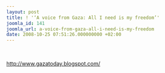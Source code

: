 ```yaml
---
layout: post
title: ! '‘A voice from Gaza: All I need is my freedom’'
joomla_id: 141
joomla_url: a-voice-from-gaza-all-i-need-is-my-freedom
date: 2008-10-25 07:51:26.000000000 +02:00
---
```

<p>&nbsp;</p><p><a href="http://www.gazatoday.blogspot.com/" /></p><p><a href="http://www.gazatoday.blogspot.com/">http://www.gazatoday.blogspot.com/</a></p>

